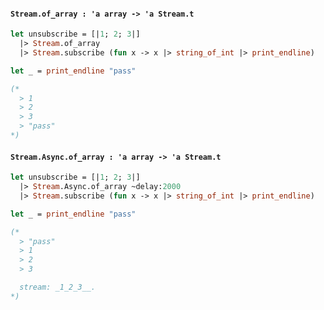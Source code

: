 #### `Stream.of_array : 'a array -> 'a Stream.t`

```ocaml
let unsubscribe = [|1; 2; 3|]
  |> Stream.of_array
  |> Stream.subscribe (fun x -> x |> string_of_int |> print_endline)

let _ = print_endline "pass"

(*
  > 1
  > 2
  > 3
  > "pass"
*)
```

#### `Stream.Async.of_array : 'a array -> 'a Stream.t`

```ocaml
let unsubscribe = [|1; 2; 3|]
  |> Stream.Async.of_array ~delay:2000
  |> Stream.subscribe (fun x -> x |> string_of_int |> print_endline)

let _ = print_endline "pass"

(*
  > "pass"
  > 1
  > 2
  > 3

  stream: _1_2_3__.
*)
```